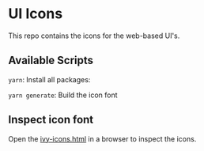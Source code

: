 # UI Icons

This repo contains the icons for the web-based UI's.

## Available Scripts

`yarn`: Install all packages:

`yarn generate`: Build the icon font

## Inspect icon font

Open the [ivy-icons.html](/packages/icons/src-gen/ivy-icons.html) in a browser to inspect the icons.
